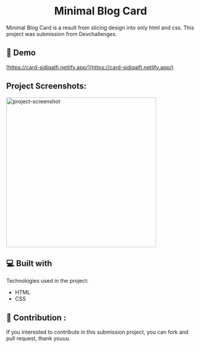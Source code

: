 <h1 align="center" id="title">Minimal Blog Card</h1>

<p id="description">Minimal Blog Card is a result from slicing design into only html and css. This project was submission from Devchallenges.</p>

<h2>🚀 Demo</h2>

[https://card-sidiqalfi.netlify.app/](https://card-sidiqalfi.netlify.app/)

<h2>Project Screenshots:</h2>

<img src="https://i.imgur.com/BcmTXC3.png" alt="project-screenshot" width="400" height="400/">

<h2>💻 Built with</h2>

Technologies used in the project:

*   HTML
*   CSS

<h2>🍰 Contribution :</h2>

If you interested to contribute in this submission project, you can fork and pull request, thank youuu.
